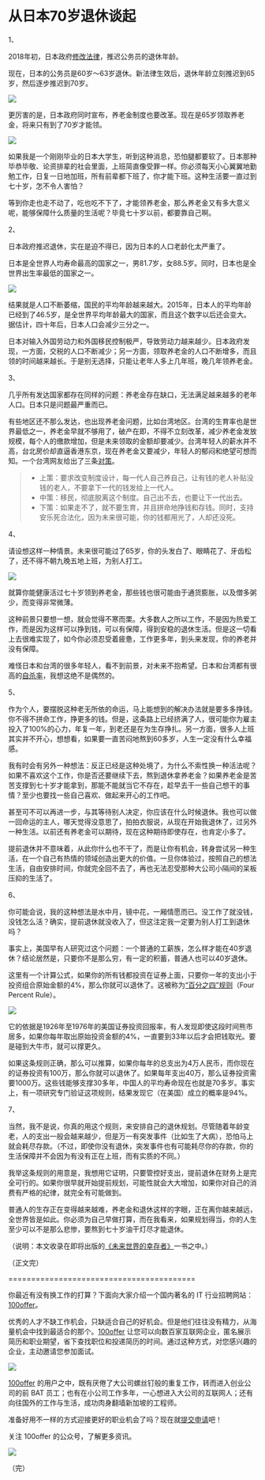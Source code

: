 # 从日本70岁退休谈起

1、

2018年初，日本政府[修改法律](https://www.qdaily.com/articles/50475.html)，推迟公务员的退休年龄。

现在，日本的公务员是60岁～63岁退休。新法律生效后，退休年龄立刻推迟到65岁，然后逐步推迟到70岁。

![](http://www.ruanyifeng.com/blogimg/asset/2018/bg2018030801.jpg)

更厉害的是，日本政府同时宣布，养老金制度也要改革。现在是65岁领取养老金，将来只有到了70岁才能领。

![](http://www.ruanyifeng.com/blogimg/asset/2018/bg2018030802.jpg)

如果我是一个刚刚毕业的日本大学生，听到这种消息，恐怕腿都要软了。日本那种毕恭毕敬、论资排辈的社会里面，上班简直像受罪一样。你必须每天小心翼翼地勤勉工作，日复一日地加班，所有前辈都下班了，你才能下班。这种生活要一直过到七十岁，怎不令人害怕？

等到你走也走不动了，吃也吃不下了，才能领养老金，那么养老金又有多大意义呢，能够保障什么质量的生活呢？毕竟七十岁以前，都要靠自己啊。

2、

日本政府推迟退休，实在是迫不得已，因为日本的人口老龄化太严重了。

日本是全世界人均寿命最高的国家之一，男81.7岁，女88.5岁。同时，日本也是全世界出生率最低的国家之一。

![](http://www.ruanyifeng.com/blogimg/asset/2018/bg2018030804.jpg)

结果就是人口不断萎缩，国民的平均年龄越来越大。2015年，日本人的平均年龄已经到了46.5岁，是全世界平均年龄最大的国家，而且这个数字以后还会变大。据估计，四十年后，日本人口会减少三分之一。

日本对输入外国劳动力和外国移民控制极严，导致劳动力越来越少。日本政府发现，一方面，交税的人口不断减少；另一方面，领取养老金的人口不断增多，而且领的时间越来越长。于是别无选择，只能让老年人多上几年班，晚几年领养老金。

3、

几乎所有发达国家都存在同样的问题：养老金存在缺口，无法满足越来越多的老年人口。日本只是问题最严重而已。

有些地区还不那么发达，也出现养老金问题，比如台湾地区。台湾的生育率也是世界最低之一，养老金早就不够用了，破产在即，不得不立刻改革，减少养老金发放规模，每个人的缴款增加，但是未来领取的金额却要减少。台湾年轻人的薪水并不高，台北房价却直逼香港东京，现在养老金又要减少，年轻人的郁闷和绝望可想而知。一个台湾网友给出了三条[对策](https://www.ptt.cc/bbs/Gossiping/M.1485179627.A.D1B.html)。

> - 上策：要求改变制度设计，每一代人自己养自己，让有钱的老人补贴没钱的老人，不要拿下一代的钱发给上一代人。
> - 中策：移民，彻底脱离这个制度。自己出不去，也要让下一代出去。
> - 下策：如果走不了，就不要生育，并且拼命地挣钱和存钱。同时，支持安乐死合法化，因为未来很可能，你的钱都用光了，人却还没死。

4、

请设想这样一种情景。未来很可能过了65岁，你的头发白了、眼睛花了、牙齿松了，还不得不朝九晚五地上班，为别人打工。

![](http://www.ruanyifeng.com/blogimg/asset/2018/bg2018030803.jpg)

就算你能健康活过七十岁领到养老金，那些钱也很可能由于通货膨胀，以及僧多粥少，而变得非常微薄。

这种前景只要想一想，就会觉得不寒而栗。大多数人之所以工作，不是因为热爱工作，而是因为这样可以挣到钱，可以有保障，得到安稳的退休生活。但是这一切看上去很难实现了，如今你必须忍受着疲惫，工作更多年，到头来发现，你的养老并没有保障。

难怪日本和台湾的很多年轻人，看不到前景，对未来不抱希望。日本和台湾都有很高的[自杀率](https://www.zhihu.com/question/19840174)，我想这绝不是偶然的。

5、

作为个人，要摆脱这种老无所依的命运，马上能想到的解决办法就是要多多挣钱。你不得不拼命工作，挣更多的钱。但是，这条路上已经挤满了人，很可能你为雇主投入了100%的心力，年复一年，到老还是在为生存挣扎。另一方面，很多人上班其实并不开心，想想看，如果要一直苦闷地熬到60多岁，人生一定没有什么幸福感。

我有时会有另外一种想法：反正已经是这种处境了，为什么不索性换一种活法呢？如果不喜欢这个工作，你是否还要继续下去，熬到退休拿养老金？如果养老金是苦苦支撑到七十岁才能拿到，那能不能就当它不存在，趁早去干一些自己想干的事情？至少也要找一些自己喜欢、做起来开心的工作吧。

甚至可不可以再进一步，与其等待别人决定，你应该在什么时候退休。我也可以做一回命运的主人，哪天觉得没意思了，拍拍衣服说，从现在开始我退休了，过另外一种生活。以前还有养老金可以期待，现在这种期待即使存在，也肯定小多了。

提前退休并不意味着，从此你什么也不干了，而是让你有机会，转身尝试另一种生活，在一个自己有热情的领域创造出更大的价值。一旦你体验过，按照自己的想法生活，自由安排时间，你就完全回不去了，再也无法忍受那种大公司小隔间的呆板压抑的生活了。

6、

你可能会说，我的这种想法是水中月，镜中花，一厢情愿而已。没工作了就没钱，没钱怎么活？确实，提前退休就没收入了，但这注定我一定要为别人打工到退休吗？

事实上，美国早有人研究过这个问题：一个普通的工薪族，怎么样才能在40岁退休？结论居然是，只要你不是那么穷，有一定的积蓄，普通人也可以40岁退休。

这里有一个计算公式，如果你的所有钱都投资在证券上面，只要你一年的支出小于投资组合原始金额的4%，那么你就可以退休了。这被称为[“百分之四”规则](https://www.bloomberg.com/features/2016-early-retirement/)（Four Percent Rule）。

![](http://www.ruanyifeng.com/blogimg/asset/2018/bg2018030805.jpg)

它的依据是1926年至1976年的美国证券投资回报率，有人发现即使这段时间熊市居多，如果你每年取出原始投资金额的4%，一直要到33年以后才会把钱取光。要是碰到大牛市，就可以撑更久。

如果这条规则正确，那么可以推算，如果你每年的总支出为4万人民币，而你现在的证券投资有100万，那么你就可以退休了。如果每年支出40万，那么证券投资需要1000万。这些钱能够支撑30多年，中国人的平均寿命现在也就是70多岁。事实上，有一项研究专门验证这项规则，结果发现它（在美国）成立的概率是94%。

7、

当然，我不是说，你真的用这个规则，来安排自己的退休规划。尽管随着年龄变老，人的支出一般会越来越少，但是万一有突发事件（比如生了大病），恐怕马上就会耗尽存款。（不过，即使你没有退休，突发事件也有可能耗尽你的存款，你的生活保障并不会因为有没有正在上班，而有实质的不同。）

我举这条规则的用意是，我想用它证明，只要管控好支出，提前退休在财务上是完全可行的。如果你很早就开始提前规划，可能性就会大大增加，如果你对自己的消费有严格的纪律，就完全有可能做到。

普通人的生存正在变得越来越难，养老金和退休这样的字眼，正在离你越来越远，全世界皆是如此。你必须为自己早做打算，而在我看来，如果规划得当，你的人生至少可以不是那么悲惨，要熬到七十岁油干灯尽才能退休。

（说明：本文收录在即将出版的[《未来世界的幸存者》](http://www.ruanyifeng.com/survivor/)一书之中。）

（正文完）

=========================================

你最近有没有换工作的打算？下面向大家介绍一个国内著名的 IT 行业招聘网站：[100offer](https://cn.100offer.com/how-it-works/?utm_source=ruanyifeng&utm_medium=display&utm_campaign=ruanyifeng_20180307&utm_content=find_new_job&campaign_code=ruanyifeng)。

优秀的人才不缺工作机会，只缺适合自己的好机会。但是他们往往没有精力，从海量机会中找到最适合的那个。[100offer](https://cn.100offer.com/how-it-works/?utm_source=ruanyifeng&utm_medium=display&utm_campaign=ruanyifeng_20180307&utm_content=find_new_job&campaign_code=ruanyifeng) 让您可以向数百家互联网企业，匿名展示简历和职业期望，省下查找职位和投递简历的时间。通过这种方式，对您感兴趣的企业，主动邀请您参加面试。

[![](http://www.ruanyifeng.com/blogimg/asset/2018/bg2018030806.jpg)](https://cn.100offer.com/how-it-works/?utm_source=ruanyifeng&utm_medium=display&utm_campaign=ruanyifeng_20180307&utm_content=find_new_job&campaign_code=ruanyifeng)

[100offer](https://cn.100offer.com/how-it-works/?utm_source=ruanyifeng&utm_medium=display&utm_campaign=ruanyifeng_20180307&utm_content=find_new_job&campaign_code=ruanyifeng) 的用户之中，既有厌倦了大公司螺丝钉般的重复工作，转而进入创业公司的前 BAT 员工；也有在小公司工作多年，一心想进入大公司的互联网人；还有向往国外的工作与生活，成功肉身翻墙新加坡的工程师。

准备好用不一样的方式迎接更好的职业机会了吗？现在就[提交申请](https://cn.100offer.com/how-it-works/?utm_source=ruanyifeng&utm_medium=display&utm_campaign=ruanyifeng_20180307&utm_content=find_new_job&campaign_code=ruanyifeng)吧！

关注 100offer 的公众号，了解更多资讯。

![](http://www.ruanyifeng.com/blogimg/asset/2018/bg2018030807.jpg)

（完）
